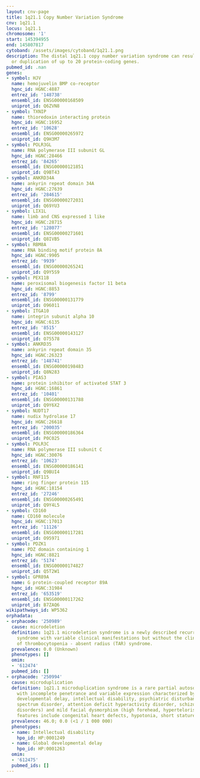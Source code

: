 ```yaml
---
layout: cnv-page
title: 1q21.1 Copy Number Variation Syndrome
cnv: 1q21.1
locus: 1q21.1
chromosome: '1'
start: 145394955
end: 145807817
cytoband: /assets/images/cytoband/1q21.1.png
description: The distal 1q21.1 copy number variation syndrome can result in the loss
  or duplication of up to 20 protein-coding genes.
pubmed_id: .nan
genes:
- symbol: HJV
  name: hemojuvelin BMP co-receptor
  hgnc_id: HGNC:4887
  entrez_id: '148738'
  ensembl_id: ENSG00000168509
  uniprot_id: Q6ZVN8
- symbol: TXNIP
  name: thioredoxin interacting protein
  hgnc_id: HGNC:16952
  entrez_id: '10628'
  ensembl_id: ENSG00000265972
  uniprot_id: Q9H3M7
- symbol: POLR3GL
  name: RNA polymerase III subunit GL
  hgnc_id: HGNC:28466
  entrez_id: '84265'
  ensembl_id: ENSG00000121851
  uniprot_id: Q9BT43
- symbol: ANKRD34A
  name: ankyrin repeat domain 34A
  hgnc_id: HGNC:27639
  entrez_id: '284615'
  ensembl_id: ENSG00000272031
  uniprot_id: Q69YU3
- symbol: LIX1L
  name: limb and CNS expressed 1 like
  hgnc_id: HGNC:28715
  entrez_id: '128077'
  ensembl_id: ENSG00000271601
  uniprot_id: Q8IVB5
- symbol: RBM8A
  name: RNA binding motif protein 8A
  hgnc_id: HGNC:9905
  entrez_id: '9939'
  ensembl_id: ENSG00000265241
  uniprot_id: Q9Y5S9
- symbol: PEX11B
  name: peroxisomal biogenesis factor 11 beta
  hgnc_id: HGNC:8853
  entrez_id: '8799'
  ensembl_id: ENSG00000131779
  uniprot_id: O96011
- symbol: ITGA10
  name: integrin subunit alpha 10
  hgnc_id: HGNC:6135
  entrez_id: '8515'
  ensembl_id: ENSG00000143127
  uniprot_id: O75578
- symbol: ANKRD35
  name: ankyrin repeat domain 35
  hgnc_id: HGNC:26323
  entrez_id: '148741'
  ensembl_id: ENSG00000198483
  uniprot_id: Q8N283
- symbol: PIAS3
  name: protein inhibitor of activated STAT 3
  hgnc_id: HGNC:16861
  entrez_id: '10401'
  ensembl_id: ENSG00000131788
  uniprot_id: Q9Y6X2
- symbol: NUDT17
  name: nudix hydrolase 17
  hgnc_id: HGNC:26618
  entrez_id: '200035'
  ensembl_id: ENSG00000186364
  uniprot_id: P0C025
- symbol: POLR3C
  name: RNA polymerase III subunit C
  hgnc_id: HGNC:30076
  entrez_id: '10623'
  ensembl_id: ENSG00000186141
  uniprot_id: Q9BUI4
- symbol: RNF115
  name: ring finger protein 115
  hgnc_id: HGNC:18154
  entrez_id: '27246'
  ensembl_id: ENSG00000265491
  uniprot_id: Q9Y4L5
- symbol: CD160
  name: CD160 molecule
  hgnc_id: HGNC:17013
  entrez_id: '11126'
  ensembl_id: ENSG00000117281
  uniprot_id: O95971
- symbol: PDZK1
  name: PDZ domain containing 1
  hgnc_id: HGNC:8821
  entrez_id: '5174'
  ensembl_id: ENSG00000174827
  uniprot_id: Q5T2W1
- symbol: GPR89A
  name: G protein-coupled receptor 89A
  hgnc_id: HGNC:31984
  entrez_id: '653519'
  ensembl_id: ENSG00000117262
  uniprot_id: B7ZAQ6
wikipathways_id: WP5362
orphadata:
- orphacode: '250989'
  cause: microdeletion
  definition: 1q21.1 microdeletion syndrome is a newly described recurrent deletion
    syndrome with variable clinical manifestations but without the clinical picture
    of thrombocytopenia - absent radius (TAR) syndrome.
  prevalence: 0.0 (Unknown)
  phenotypes: []
  omim:
  - '612474'
  pubmed_ids: []
- orphacode: '250994'
  cause: microduplication
  definition: 1q21.1 microduplication syndrome is a rare partial autosomal trisomy/tetrasomy
    with incomplete penetrance and variable expression characterized by macrocephaly,
    developmental delay, intellectual disability, psychiatric disturbances (autism
    spectrum disorder, attention deficit hyperactivity disorder, schizophrenia, mood
    disorders) and mild facial dysmorphism (high forehead, hypertelorism). Other associated
    features include congenital heart defects, hypotonia, short stature, scoliosis.
  prevalence: 46.0; 0.0 (<1 / 1 000 000)
  phenotypes:
  - name: Intellectual disability
    hpo_id: HP:0001249
  - name: Global developmental delay
    hpo_id: HP:0001263
  omim:
  - '612475'
  pubmed_ids: []
---
```

